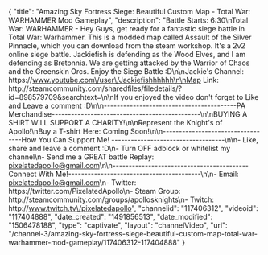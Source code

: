 {
    "title": "Amazing Sky Fortress Siege: Beautiful Custom Map - Total War: WARHAMMER Mod Gameplay",
    "description": "Battle Starts: 6:30\nTotal War: WARHAMMER - Hey Guys, get ready for a fantastic siege battle in Total War: Warhammer.  This is a modded map called Assault of the Silver Pinnacle, which you can download from the steam workshop.  It's a 2v2 online siege battle.  Jackiefish is defending as the Wood Elves, and I am defending as Bretonnia.  We are getting attacked by the Warrior of Chaos and the Greenskin Orcs.  Enjoy the Siege Battle :D\n\nJackie's Channel:  https:\/\/www.youtube.com\/user\/Jackiefishhhhhh\n\nMap Link: http:\/\/steamcommunity.com\/sharedfiles\/filedetails\/?id=898579709&searchtext=\n\nIf you enjoyed the video don't forget to Like and Leave a comment :D\n\n-----------------------------------------PA Merchandise----------------------------------------------\n\nBUYING A SHIRT WILL SUPPORT A CHARITY!\n\nRepresent the Knight's of Apollo!\nBuy a T-shirt Here: Coming Soon!\n\n----------------------------------How You Can Support Me! -----------------------------------\n\n- Like, share and leave a comment :D\n- Turn OFF adblock or whitelist my channel\n- Send me a GREAT battle Replay: pixelatedapollo@gmail.com\n\n------------------------------------------Connect With Me!-----------------------------------------\n\n- Email: pixelatedapollo@gmail.com\n- Twitter: https:\/\/twitter.com\/PixelatedApollo\n- Steam Group:  http:\/\/steamcommunity.com\/groups\/apollosknights\n- Twitch: http:\/\/www.twitch.tv\/pixelatedapollo",
    "channelid": "117406312",
    "videoid": "117404888",
    "date_created": "1491856513",
    "date_modified": "1506478188",
    "type": "captivate",
    "layout": "channelVideo",
    "url": "\/channel-3\/amazing-sky-fortress-siege-beautiful-custom-map-total-war-warhammer-mod-gameplay\/117406312-117404888"
}